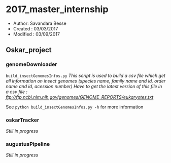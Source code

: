 # 2017_master_internship

* Author: Savandara Besse
* Created : 03/03/2017
* Modified : 03/09/2017

## Oskar_project

### genomeDownloader

`build_insectGenomesInfos.py`
*This script is used to build a csv file which get all information 
on insect genomes (species name, family name and id, order name and id, acession number)
Have to get the latest version of this file in a csv file : ftp://ftp.ncbi.nlm.nih.gov/genomes/GENOME_REPORTS/eukaryotes.txt*

See ```python build_insectGenomesInfos.py -h``` for more information

### oskarTracker
_Still in progress_

### augustusPipeline
_Still in progress_

